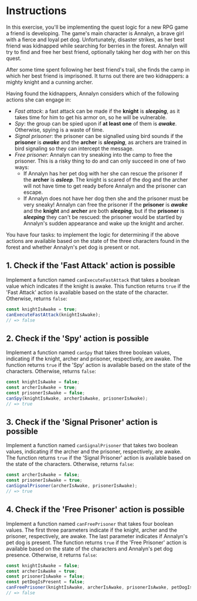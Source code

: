 # Instructions

In this exercise, you'll be implementing the quest logic for a new RPG game a friend is developing.
The game's main character is Annalyn, a brave girl with a fierce and loyal pet dog.
Unfortunately, disaster strikes, as her best friend was kidnapped while searching for berries in the forest.
Annalyn will try to find and free her best friend, optionally taking her dog with her on this quest.

After some time spent following her best friend's trail, she finds the camp in which her best friend is imprisoned.
It turns out there are two kidnappers: a mighty knight and a cunning archer.

Having found the kidnappers, Annalyn considers which of the following actions she can engage in:

- _Fast attack_: a fast attack can be made if the **knight** is **_sleeping_**, as it takes time for him to get his armor on, so he will be vulnerable.
- _Spy_: the group can be spied upon if **at least one** of them is **_awake_**. Otherwise, spying is a waste of time.
- _Signal prisoner_: the prisoner can be signalled using bird sounds if the **prisoner** is **_awake_** and the **archer** is **_sleeping_**, as archers are trained in bird signaling so they can intercept the message.
- _Free prisoner_: Annalyn can try sneaking into the camp to free the prisoner.
  This is a risky thing to do and can only succeed in one of two ways:
  - If Annalyn has her pet dog with her she can rescue the prisoner if the **archer** is **_asleep_**.
    The knight is scared of the dog and the archer will not have time to get ready before Annalyn and the prisoner can escape.
  - If Annalyn does not have her dog then she and the prisoner must be very sneaky!
    Annalyn can free the prisoner if the **prisoner** is **_awake_** and the **knight** and **archer** are both **_sleeping_**, but if the **prisoner** is **_sleeping_** they can't be rescued: the prisoner would be startled by Annalyn's sudden appearance and wake up the knight and archer.

You have four tasks: to implement the logic for determining if the above actions are available based on the state of the three characters found in the forest and whether Annalyn's pet dog is present or not.

## 1. Check if the 'Fast Attack' action is possible

Implement a function named `canExecuteFastAttack` that takes a boolean value which indicates if the knight is awake.
This function returns `true` if the 'Fast Attack' action is available based on the state of the character.
Otherwise, returns `false`:

```javascript
const knightIsAwake = true;
canExecuteFastAttack(knightIsAwake);
// => false
```

## 2. Check if the 'Spy' action is possible

Implement a function named `canSpy` that takes three boolean values, indicating if the knight, archer and prisoner, respectively, are awake.
The function returns `true` if the 'Spy' action is available based on the state of the characters.
Otherwise, returns `false`:

```javascript
const knightIsAwake = false;
const archerIsAwake = true;
const prisonerIsAwake = false;
canSpy(knightIsAwake, archerIsAwake, prisonerIsAwake);
// => true
```

## 3. Check if the 'Signal Prisoner' action is possible

Implement a function named `canSignalPrisoner` that takes two boolean values, indicating if the archer and the prisoner, respectively, are awake.
The function returns `true` if the 'Signal Prisoner' action is available based on the state of the characters.
Otherwise, returns `false`:

```javascript
const archerIsAwake = false;
const prisonerIsAwake = true;
canSignalPrisoner(archerIsAwake, prisonerIsAwake);
// => true
```

## 4. Check if the 'Free Prisoner' action is possible

Implement a function named `canFreePrisoner` that takes four boolean values.
The first three parameters indicate if the knight, archer and the prisoner, respectively, are awake.
The last parameter indicates if Annalyn's pet dog is present.
The function returns `true` if the 'Free Prisoner' action is available based on the state of the characters and Annalyn's pet dog presence.
Otherwise, it returns `false`:

```javascript
const knightIsAwake = false;
const archerIsAwake = true;
const prisonerIsAwake = false;
const petDogIsPresent = false;
canFreePrisoner(knightIsAwake, archerIsAwake, prisonerIsAwake, petDogIsPresent);
// => false
```
